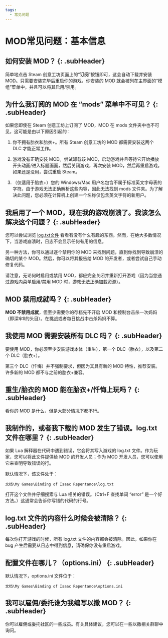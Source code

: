 ```yaml
---
tags:
  - 常见问题
---
```


# MOD常见问题：基本信息

## 如何安装 MOD？ {: .subHeader}

简单地点击 Steam 创意工坊页面上的“**订阅**”按钮即可，这会自动下载并安装 MOD。只需要安装完毕后重启你的游戏，你安装的 MOD 就会被列在主界面的“模组”菜单中，并且可以将其启用/禁用。

## 为什么我订阅的 MOD 在 “mods” 菜单中不可见？ {: .subHeader}

如果您即使在 Steam 创意工坊上订阅了 MOD，MOD 在 mods 文件夹中也不可见，这可能是由以下原因引起的：

1. 你不拥有胎衣和胎衣+。所有 Steam 创意工坊的 MOD 都需要安装这两个 DLC 才能正常工作。

2. 游戏没有正确安装 MOD。尝试卸载该 MOD，启动游戏并且等待它开始播放开头动画/进入标题画面，然后关闭游戏，再次安装 MOD，然后再重启游戏。如果还是没用，尝试重启 Steam。

3. （仅适用于胎衣+）您的 Windows/Mac 用户名包含不属于标准英文字母表的字符。由于游戏无法正确解析这些内容，因此无法找到 mods 文件夹。为了解决此问题，您必须在计算机上创建一个名称仅包含英文字符的新用户。

## 我启用了一个 MOD，现在我的游戏崩溃了。我该怎么解决这个问题？ {: .subHeader}

您可以尝试浏览 [log.txt文件](#my-mod-or-a-mod-i-downloaded-is-causing-errors-where-is-the-logtxt-file-located) 看看有没有什么有趣的东西。然而，在绝大多数情况下，当游戏崩溃时，日志不会显示任何有用的信息。

另一种方法，你可以通过逐个禁用你的 MOD 来找到问题，直到你找到导致崩溃的确切的某个 MOD。然后，你可以将其报告给 MOD 的开发者，或者尝试自己手动修复代码。

请注意，无论何时启用或禁用 MOD，都应完全关闭并重新打开游戏（因为当您通过游戏内菜单启用/禁用 MOD 时，游戏无法正确加载资源）。

## MOD 禁用成就吗？ {: .subHeader}

**MOD 不禁用成就**，但至少需要你的存档先不开启 MOD 和控制台击杀一次妈妈（即深牢II的头目）。在挑战或者每日挑战中击杀妈妈不算。

## 我使用 MOD 需要安装所有 DLC 吗？ {: .subHeader}

要使用 MOD，你必须至少安装游戏本体（重生），第一个 DLC（胎衣），以及第二个 DLC（胎衣+）。

第三个 DLC（忏悔）并不强制要求，但因为其具有新的 MOD 特性，推荐安装。许多新的 MOD 都不与之前的胎衣+兼容。

## 重生/胎衣的 MOD 能在胎衣+/忏悔上玩吗？ {: .subHeader}

看你的 MOD 是什么，但是大部分情况下都不行。

## <span id="my-mod-or-a-mod-i-downloaded-is-causing-errors-where-is-the-logtxt-file-located">我制作的，或者我下载的 MOD 发生了错误。log.txt 文件在哪里？</span> {: .subHeader}

如果 Lua 解释器在代码中遇到错误，它会将其写入游戏的 log.txt 文件。作为玩家，您可以将此文件提供给 MOD 的开发人员；作为 MOD 开发人员，您可以使用它来查明导致错误的行。

默认情况下，该文件处于：

```
文档\My Games\Binding of Isaac Repentance\log.txt
```

打开这个文件并仔细搜索与 Lua 相关的错误。（Ctrl+F 查找单词 “error” 是一个好方法。）这通常会告诉你写错的代码的行号。

## log.txt 文件的内容什么时候会被清除？ {: .subHeader}

每次你打开游戏的时候，所有 log.txt 文件的内容都会被清除。因此，如果你在 bug 产生后需要从日志中得到信息，请确保你没有重启游戏。

## 配置文件在哪儿？（options.ini） {: .subHeader}

默认情况下，options.ini 文件位于：

```
文档\My Games\Binding of Isaac Repentance\options.ini
```

## 我可以雇佣/委托谁为我编写以撒 MOD？ {: .subHeader}

你可以雇佣或委托社区的一些成员。有关具体建议，您可以在一些以撒相关群聊中询问。